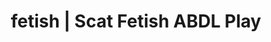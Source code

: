 ---
categories:
- Fantasy Kink
- Lingerie Art
- Spiritual Kink
- Alt Aesthetic
- Sapphic Desires
image: /assets/images/1747714216612.jpg
layout: post
schema:
  description: Premium adult content featuring ABDL Play, Scat Fetish. High-quality
    images with sensual themes.
  keywords:
  - Immersive Erotica
  - Nerdy Seduction
  - ABDL Play
  - Gothic Erotica
  - Tattooed Beauties
  - Slow Burn
  - Scat Fetish
  name: 1747714216612 | ABDL Play Scat Fetish
  type: VisualArtwork
seo:
  description: Featured content with premium Scat Fetish, ABDL Play. HD images available.
  keywords: Scat Fetish, ABDL Play
  og_image: /assets/images/1747714216612.jpg
  schema_type: VisualArtwork
tags:
- '#fetish'
- ABDL Play
- Scat Fetish
title: fetish | Scat Fetish ABDL Play
---